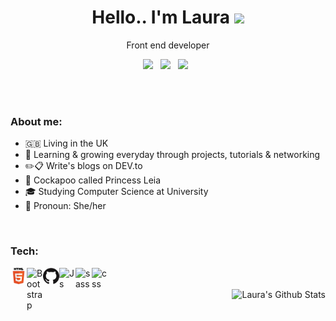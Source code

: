
<div class="hero-image">
  <div class="hero-text">
    <h1 align= 'center'> Hello.. I'm Laura <img src="https://media.giphy.com/media/hvRJCLFzcasrR4ia7z/giphy.gif" width="25px"> </h1>
    <p align="center"> Front end developer</u></p>
    
  
  
     
 <p align='center'>
<a href="https://www.linkedin.com/in/laurawilkinson29/"><img height="30" src="https://raw.githubusercontent.com/trinwin/trinwin/master/icons/linkedin.png?raw=true"></a>&nbsp;&nbsp;
  <a href="https://twitter.com/miss_lorsx"><img height="30" src="https://raw.githubusercontent.com/trinwin/trinwin/master/icons/twitter.png?raw=true"></a>&nbsp;&nbsp;
  <a href="https://dev.to/misslorsx"><img height="30" src="https://raw.githubusercontent.com/trinwin/trinwin/master/icons/devto.png?raw=true"></a>&nbsp;&nbsp;
   
  
  </div>
</div>
<br>
<br>

### <h3> About me: </h3>

<div align="left">

- 🇬🇧 Living in the UK
- 🔭 Learning & growing everyday through projects, tutorials & networking
- ✏️📋 Write's blogs on DEV.to
- 🐶 Cockapoo called Princess Leia
- 🎓 Studying Computer Science at University
- 🌟 Pronoun: She/her

</div>
 <br>
 
 <h3> Tech: </h3>

<img align="left" alt="HTML5" width="26px" src="https://raw.githubusercontent.com/github/explore/80688e429a7d4ef2fca1e82350fe8e3517d3494d/topics/html/html.png" />
<img align="left" alt="Bootstrap" width="26px" src="https://www.pinclipart.com/picdir/middle/35-353932_bootstrap-bootstrap-4-logo-png-clipart.png" />
<img align="left" alt="GitHub" width="26px" src="https://raw.githubusercontent.com/github/explore/78df643247d429f6cc873026c0622819ad797942/topics/github/github.png" />
<img align="left" alt="Js" width="26px" src="https://img.icons8.com/color/48/000000/javascript.png"/>
<img align="left" alt="sass" width="26px" src="https://img.icons8.com/color/48/000000/sass.png"/>
<img align="left" alt="css" width="26px" src="https://img.icons8.com/dusk/64/000000/css3.png"/>
<br>
<br>

<img align="right" alt="Laura's Github Stats" src="https://github-readme-stats.vercel.app/api?username=misslorsx&show_icons=true&hide_border=true&count_private=true" />


